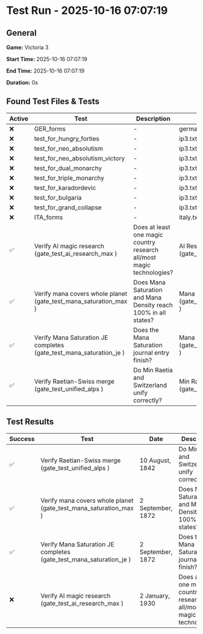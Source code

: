 # Test Run - 2025-10-16 07:07:19

## General

**Game:** Victoria 3

**Start Time:** 2025-10-16 07:07:19

**End Time:** 2025-10-16 07:07:19

**Duration:** 0s

## Found Test Files & Tests

| Active | Test | Description | File |
|---|---|---|---|
| ❌ | GER_forms |  -  | germany.txt |
| ❌ | test_for_hungry_forties |  -  | ip3.txt |
| ❌ | test_for_neo_absolutism |  -  | ip3.txt |
| ❌ | test_for_neo_absolutism_victory |  -  | ip3.txt |
| ❌ | test_for_dual_monarchy |  -  | ip3.txt |
| ❌ | test_for_triple_monarchy |  -  | ip3.txt |
| ❌ | test_for_karadordevic |  -  | ip3.txt |
| ❌ | test_for_bulgaria |  -  | ip3.txt |
| ❌ | test_for_grand_collapse |  -  | ip3.txt |
| ❌ | ITA_forms |  -  | italy.txt |
| ✅ | Verify AI magic research (gate_test_ai_research_max ) | Does at least one magic country research all/most magic technologies? | AI Research (gate_test_ai_research.txt ) |
| ✅ | Verify mana covers whole planet (gate_test_mana_saturation_max ) | Does Mana Saturation and Mana Density reach 100% in all states? | Mana Density (gate_test_mana_saturation.txt ) |
| ✅ | Verify Mana Saturation JE completes (gate_test_mana_saturation_je ) | Does the Mana Saturation journal entry finish? | Mana Density (gate_test_mana_saturation.txt ) |
| ✅ | Verify Raetian-Swiss merge (gate_test_unified_alps ) | Do Min Raetia and Switzerland unify correctly? | Min Raetia (gate_test_min_reatia.txt ) |

## Test Results

| Success | Test | Date | Description | File |
|---|---|---|---|---|
| ✅ | Verify Raetian-Swiss merge (gate_test_unified_alps ) | 10 August, 1842 | Do Min Raetia and Switzerland unify correctly? | Min Raetia (gate_test_min_reatia.txt ) |
| ✅ | Verify mana covers whole planet (gate_test_mana_saturation_max ) | 2 September, 1872 | Does Mana Saturation and Mana Density reach 100% in all states? | Mana Density (gate_test_mana_saturation.txt ) |
| ✅ | Verify Mana Saturation JE completes (gate_test_mana_saturation_je ) | 2 September, 1872 | Does the Mana Saturation journal entry finish? | Mana Density (gate_test_mana_saturation.txt ) |
| ❌ | Verify AI magic research (gate_test_ai_research_max ) | 2 January, 1930 | Does at least one magic country research all/most magic technologies? | AI Research (gate_test_ai_research.txt ) |
